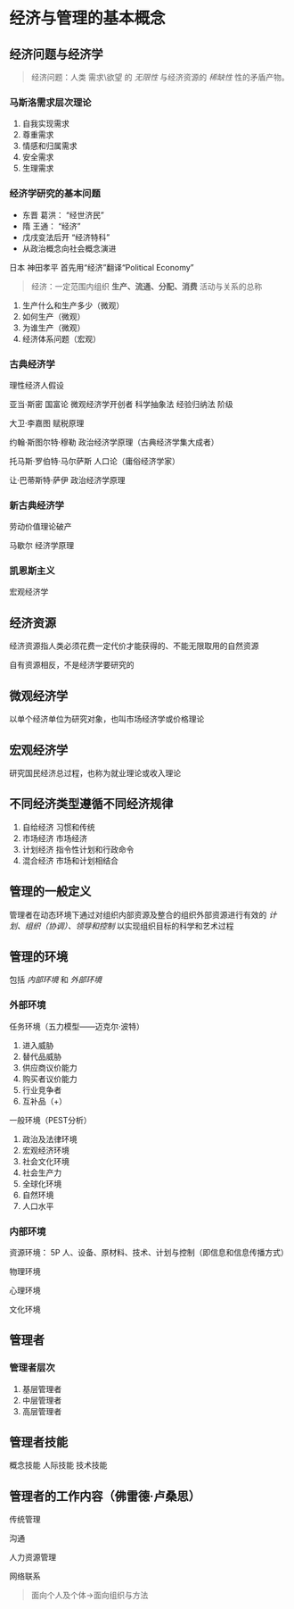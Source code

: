 # 经济与管理的基本概念

## 经济问题与经济学

> 经济问题：人类 需求\欲望 的 *无限性* 与经济资源的 *稀缺性* 性的矛盾产物。

### 马斯洛需求层次理论

1. 自我实现需求
2. 尊重需求
3. 情感和归属需求
4. 安全需求
5. 生理需求

### 经济学研究的基本问题

* 东晋 葛洪：  “经世济民”
* 隋 王通：  “经济”
* 戊戌变法后开 “经济特科”
* 从政治概念向社会概念演进

日本 神田孝平 首先用“经济”翻译“Political Economy”

> 经济：一定范围内组织 __生产、流通、分配、消费__ 活动与关系的总称

1. 生产什么和生产多少（微观）
2. 如何生产（微观）
3. 为谁生产（微观）
4. 经济体系问题（宏观）

### 古典经济学

理性经济人假设

亚当·斯密 国富论 微观经济学开创者 科学抽象法 经验归纳法 阶级

大卫·李嘉图 赋税原理 

约翰·斯图尔特·穆勒 政治经济学原理（古典经济学集大成者）

托马斯·罗伯特·马尔萨斯 人口论（庸俗经济学家）

让·巴蒂斯特·萨伊 政治经济学原理

### 新古典经济学

劳动价值理论破产

马歇尔 经济学原理

### 凯恩斯主义

宏观经济学

## 经济资源

经济资源指人类必须花费一定代价才能获得的、不能无限取用的自然资源

自有资源相反，不是经济学要研究的

## 微观经济学

以单个经济单位为研究对象，也叫市场经济学或价格理论

## 宏观经济学

研究国民经济总过程，也称为就业理论或收入理论

## 不同经济类型遵循不同经济规律

1. 自给经济  习惯和传统
2. 市场经济  市场经济
3. 计划经济 指令性计划和行政命令
4. 混合经济 市场和计划相结合

## 管理的一般定义

管理者在动态环境下通过对组织内部资源及整合的组织外部资源进行有效的 _计划、组织（协调）、领导和控制_ 以实现组织目标的科学和艺术过程

## 管理的环境

包括 *内部环境* 和 *外部环境*

### 外部环境

任务环境（五力模型——迈克尔·波特）

1. 进入威胁
2. 替代品威胁
3. 供应商议价能力
4. 购买者议价能力
5. 行业竞争者
6. 互补品（+）

 一般环境（PEST分析）

1. 政治及法律环境
2. 宏观经济环境
3. 社会文化环境
4. 社会生产力
5. 全球化环境
6. 自然环境
7. 人口水平

### 内部环境

资源环境： 5P 人、设备、原材料、技术、计划与控制（即信息和信息传播方式）

物理环境

心理环境

文化环境

## 管理者

### 管理者层次

1. 基层管理者
2. 中层管理者
3. 高层管理者

## 管理者技能

概念技能
人际技能
技术技能

## 管理者的工作内容（佛雷德·卢桑思）

传统管理

沟通

人力资源管理

网络联系

> 面向个人及个体->面向组织与方法